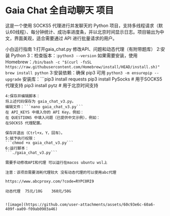 # Gaia Chat 全自动聊天 项目        

这是一个使用 SOCKS5 代理进行并发聊天的 Python 项目，支持多线程请求（默认60线程）、每分钟统计、成功率进度条，并以北京时间显示日志。项目输出为中文，界面美观，适合需要通过 API 进行批量请求的用户。

小白运行指南
1:打开gaia_chat.py 修改API、问题和动态代理（有附带题库）
2:安装 Python 3：检查版本：:```python3 --version```
如果需要安装，使用 Homebrew：```/bin/bash -c "$(curl -fsSL https://raw.githubusercontent.com/Homebrew/install/HEAD/install.sh)"
brew install python```
3:安装依赖：确保 pip3 可用 ```python3 -m ensurepip --upgrade```
 安装库：```pip3 install requests
pip3 install PySocks  # 用于SOCKS5代理支持
pip3 install pytz     # 用于北京时间支持
```
4:保存并编辑脚本：
将上述代码保存为 gaia_chat_v3.py。
编辑文件：```nano gaia_chat_v3.py```
在 API_KEYS 中填入你的 API Key，例如：
在 QUESTIONS 中填入问题（已提供中文示例），例如：
在SOCKS5 代理配置。

保存并退出（Ctrl+x，Y，回车）。
5:赋予执行权限：
```chmod +x gaia_chat_v3.py```
6:运行脚本：
```./gaia_chat_v3.py```

需要手动修改API和代理 可以运行在macos ubuntu wsl上

注意：该项目需要消耗代理较大 没有动态代理的可以使用abc代理

https://www.abcproxy.com/?code=RYPC0RI9

动态代理  75元/10G    360元/50G


![image](https://github.com/user-attachments/assets/60c93e6c-60a6-409f-aa09-f09ab0903a46)
